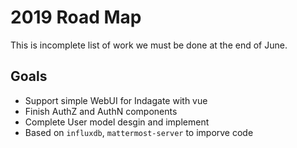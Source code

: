 # 2019 Road Map

This is incomplete list of work we must be done at the end of June.

## Goals

- Support simple WebUI for Indagate with vue
- Finish AuthZ and AuthN components
- Complete User model desgin and implement
- Based on `influxdb`, `mattermost-server` to imporve code
